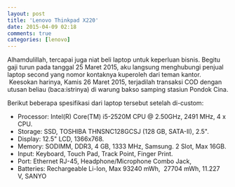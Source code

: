 ```yaml
---
layout: post
title: 'Lenovo Thinkpad X220'
date: 2015-04-09 02:18
comments: true
categories: [lenovo]
---
```

Alhamdulillah, tercapai juga niat beli laptop untuk keperluan bisnis. Begitu gaji turun pada tanggal 25 Maret 2015, aku langsung menghubungi penjual laptop second yang nomor kontaknya kuperoleh dari teman kantor.  Keesokan harinya, Kamis 26 Maret 2015, terjadilah transaksi COD dengan utusan beliau (baca:istrinya) di warung bakso samping stasiun Pondok Cina.

Berikut beberapa spesifikasi dari laptop tersebut setelah di-custom:

 - Processor: Intel(R) Core(TM) i5-2520M CPU @ 2.50GHz, 2491 MHz, 4 x CPU.
 - Storage: SSD, TOSHIBA THNSNC128GCSJ (128 GB, SATA-II), 2.5".
 - Display: 12.5" LCD, 1366x768.
 - Memory: SODIMM, DDR3, 4 GB, 1333 MHz, Samsung. 2 Slot, Max 16GB.
 - Input: Keyboard, Touch Pad, Track Point, Finger Print.
 - Port: Ethernet RJ-45, Headphone/Microphone Combo Jack,
 - Batteries: Rechargeable Li-Ion, Max 93240 mWh,  27704 mWh, 11.227 V, SANYO
